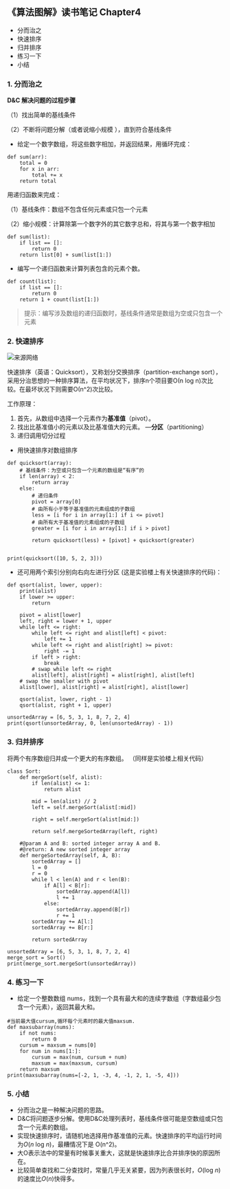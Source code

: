 ## 《算法图解》读书笔记 Chapter4


- 分而治之
- 快速排序
- 归并排序
- 练习一下
- 小结



### 1. 分而治之

**D&C 解决问题的过程步骤**

（1）找出简单的基线条件

（2）不断将问题分解（或者说缩小规模 ），直到符合基线条件



- 给定一个数字数组，将这些数字相加，并返回结果，用循环完成：

```
def sum(arr):
    total = 0
    for x in arr:
        total += x
    return total
```



用递归函数来完成：

（1）基线条件：数组不包含任何元素或只包一个元素

（2）缩小规模：计算除第一个数字外的其它数字总和，将其与第一个数字相加



```
def sum(list):
    if list == []:
        return 0
    return list[0] + sum(list[1:])
```



- 编写一个递归函数来计算列表包含的元素个数。

```
def count(list):
    if list == []:
        return 0
    return 1 + count(list[1:])

```

> 
>
> 提示：编写涉及数组的递归函数时，基线条件通常是数组为空或只包含一个元素 



### 2. 快速排序

![来源网络](https://upload-images.jianshu.io/upload_images/5692007-4a02e8a501f464f8.gif?imageMogr2/auto-orient/strip)

快速排序（英语：Quicksort），又称划分交换排序（partition-exchange sort），采用分治思想的一种排序算法，在平均状况下，排序n个项目要Ο(n log n)次比较。在最坏状况下则需要Ο(n^2)次比较。

工作原理：

1. 首先，从数组中选择一个元素作为**基准值**（pivot）。 
2. 找出比基准值小的元素以及比基准值大的元素。 —**分区**（partitioning）
3. 递归调用切分过程

- 用快速排序对数组排序

```
def quicksort(array):
    # 基线条件：为空或只包含一个元素的数组是“有序”的
    if len(array) < 2:
        return array
    else:
        # 递归条件
        pivot = array[0]
        # 由所有小于等于基准值的元素组成的子数组
        less = [i for i in array[1:] if i <= pivot]
        # 由所有大于基准值的元素组成的子数组
        greater = [i for i in array[1:] if i > pivot]

        return quicksort(less) + [pivot] + quicksort(greater)


print(quicksort([10, 5, 2, 3]))
```

- 还可用两个索引分别向右向左进行分区
(这是实验楼上有关快速排序的代码)：

```
def qsort(alist, lower, upper):
    print(alist)
    if lower >= upper:
        return

    pivot = alist[lower]
    left, right = lower + 1, upper
    while left <= right:
        while left <= right and alist[left] < pivot:
            left += 1
        while left <= right and alist[right] >= pivot:
            right -= 1
        if left > right:
            break
        # swap while left <= right
        alist[left], alist[right] = alist[right], alist[left]
    # swap the smaller with pivot
    alist[lower], alist[right] = alist[right], alist[lower]

    qsort(alist, lower, right - 1)
    qsort(alist, right + 1, upper)

unsortedArray = [6, 5, 3, 1, 8, 7, 2, 4]
print(qsort(unsortedArray, 0, len(unsortedArray) - 1))
```



### 3. 归并排序
将两个有序数组归并成一个更大的有序数组。
（同样是实验楼上相关代码）

```
class Sort:
    def mergeSort(self, alist):
        if len(alist) <= 1:
            return alist

        mid = len(alist) // 2
        left = self.mergeSort(alist[:mid])
   
        right = self.mergeSort(alist[mid:])
      
        return self.mergeSortedArray(left, right)

    #@param A and B: sorted integer array A and B.
    #@return: A new sorted integer array
    def mergeSortedArray(self, A, B):
        sortedArray = []
        l = 0
        r = 0
        while l < len(A) and r < len(B):
            if A[l] < B[r]:
                sortedArray.append(A[l])
                l += 1
            else:
                sortedArray.append(B[r])
                r += 1
        sortedArray += A[l:]
        sortedArray += B[r:]

        return sortedArray

unsortedArray = [6, 5, 3, 1, 8, 7, 2, 4]
merge_sort = Sort()
print(merge_sort.mergeSort(unsortedArray))
```

### 4. 练习一下
- 给定一个整数数组 nums，找到一个具有最大和的连续字数组（字数组最少包含一个元素），返回其最大和。

```
#当前最大值cursum,循环每个元素时的最大值maxsum.
def maxsubarray(nums):
    if not nums:
        return 0
    cursum = maxsum = nums[0]
    for num in nums[1:]:
        cursum = max(num, cursum + num)
        maxsum = max(maxsum, cursum)
    return maxsum
print(maxsubarray(nums=[-2, 1, -3, 4, -1, 2, 1, -5, 4]))
```

### 5. 小结

- 分而治之是一种解决问题的思路。
- D&C将问题逐步分解。使用D&C处理列表时，基线条件很可能是空数组或只包含一个元素的数组。
- 实现快速排序时，请随机地选择用作基准值的元素。快速排序的平均运行时间为*O*(*n* log *n*)，最糟情况下是 O(n^2)。
- 大O表示法中的常量有时候事关重大，这就是快速排序比合并排序快的原因所在。
- 比较简单查找和二分查找时，常量几乎无关紧要，因为列表很长时，*O*(log *n*)的速度比*O*(*n*)快得多。


